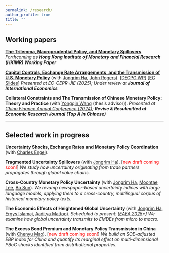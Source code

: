 ```yaml
---
permalink: /research/
author_profile: true
title: ""
---
```



## Working papers

[**The Trilemma, Macroprudential Policy, and Monetary Spillovers**](https://download.ssrn.com/2025/10/26/5538878.pdf?response-content-disposition=inline&X-Amz-Security-Token=IQoJb3JpZ2luX2VjEOD%2F%2F%2F%2F%2F%2F%2F%2F%2F%2FwEaCXVzLWVhc3QtMSJHMEUCIBUnVedQRPdkJk6QEo%2B5mwr%2BEzaEF3keMWVyxAFC%2FqZxAiEAgBG0HOZl97bMXacAw0qF%2FizmqpmILYtTv%2BAwxYKze3gqxgUImP%2F%2F%2F%2F%2F%2F%2F%2F%2F%2FARAEGgwzMDg0NzUzMDEyNTciDOBRD7Cry%2BsJcYm8UiqaBXF8XMG618lVihdbhbMs4uLVCrjdfV9cRCT08KmQoysHb3Jffa6PWsNczfXlrstwfuYAB2kI2XllZOKq0%2BjQtfjDm6KDTeF7gEad1Kow4Uq%2FO%2BefwfHSBhZ6F995BnmxcmAsiCBxbvVa%2FxK1BSXGyeRNelZqP0le3x6CUaiMYrYDGmtKL0y3JJM6N69faw1WnFMOVlzCj2gVFeYQQ0qMAXXg4zj%2ByRE70T2lkj%2FFEsxX2orjrkn2yoVUkO5l0gYNa58cSrAryznv9k07OpaYoQQrLhl7iogkI%2F6kFoLov0SE11pcCmO9N%2FY%2FrcvqXvRDFv8Ymp50f5KJOXylk%2B%2BuKHLPk5mKFBAPFY9E%2Be8Sh0lNk8jc0NQ1gnVVEOA2NsRA0gtfP3N4M%2Fd989s436JpMpm1M4oIL4bql1%2BpYtNfMTw3sG2hqWjX7fiWxnzcthIrKc%2BNJvAkVXV2ZbcJBCu0nHO%2FbLG%2FtwR%2FWhb8UFVtzbvYuwcIhZD3LBmmx5rDRr4YfgTjJiCcb2ogb6bJGlKFdXtClZs%2F0qqHNHxA%2FTUsRlry%2FTmDS4rzRC%2FAY5mF4hIZVVR4V5KVnvVMQdJgXRPyltIb%2BZSbD7jSSw%2Bk3ODkh%2BZvjeNbVOc%2Fgk6heNrRrYlepanRirzJpUdGeoPzr5dRHbhJQP3CClUQWgpTt6GCD2G8tOszhEDfI6dGQ%2FtUr8rbZk2BAvwCQxvJVpy7vPs3yr9ngvOL2QtriWRHYsqTKdFKbpE6Zi3y8EuwdvXxc7WNiaHgMZd7R2gGMwQqA%2Fe62pmZCt%2FUUJ94xtcgK1OKM2KKLB%2BQA5ztWS6tEFrnpzHr2ZFfENvGkqXhxiyso2tQRkWlpgCWA6vjmKCwD9zwOeM%2FEA5dFZ7WEempFjCv1frHBjqxAYQOOjN22GCCqMVlObdfzNqIbFWfVzgwdCAwxcrzLkULCBwAwjU2GFw0HNL5yDX8fsSefUiVj0%2FR4MAQDzQvcs1AnDHXRGiwuBabGfpHFPCPlWS4bTbtyF8AWSA%2Fr2HqefORHG2%2BW4YP7FkyRyI5WQdXljbga%2F0uKcvS4q%2Fc1ypZC0obhSYYfFGh%2Fl7MjhTvLq3N%2BU821WNK9L5rQt7JskNQFeiXtSMUWpLGqUBqt%2F5vdw%3D%3D&X-Amz-Algorithm=AWS4-HMAC-SHA256&X-Amz-Date=20251026T234237Z&X-Amz-SignedHeaders=host&X-Amz-Expires=300&X-Amz-Credential=ASIAUPUUPRWE3LQDJDU7%2F20251026%2Fus-east-1%2Fs3%2Faws4_request&X-Amz-Signature=926b3fa03de391c661d468becb971566e7101552c92976f7426032da54c3f159&abstractId=5538878). *Forthcoming as **Hong Kong Institute of Monetary and Financial Research (HKIMR) Working Paper***

[**Capital Controls, Exchange Rate Arrangements, and the Transmission of U.S. Monetary Policy**](https://download.ssrn.com/2025/10/18/5599312.pdf?response-content-disposition=inline&X-Amz-Security-Token=IQoJb3JpZ2luX2VjEOD%2F%2F%2F%2F%2F%2F%2F%2F%2F%2FwEaCXVzLWVhc3QtMSJHMEUCIBUnVedQRPdkJk6QEo%2B5mwr%2BEzaEF3keMWVyxAFC%2FqZxAiEAgBG0HOZl97bMXacAw0qF%2FizmqpmILYtTv%2BAwxYKze3gqxgUImP%2F%2F%2F%2F%2F%2F%2F%2F%2F%2FARAEGgwzMDg0NzUzMDEyNTciDOBRD7Cry%2BsJcYm8UiqaBXF8XMG618lVihdbhbMs4uLVCrjdfV9cRCT08KmQoysHb3Jffa6PWsNczfXlrstwfuYAB2kI2XllZOKq0%2BjQtfjDm6KDTeF7gEad1Kow4Uq%2FO%2BefwfHSBhZ6F995BnmxcmAsiCBxbvVa%2FxK1BSXGyeRNelZqP0le3x6CUaiMYrYDGmtKL0y3JJM6N69faw1WnFMOVlzCj2gVFeYQQ0qMAXXg4zj%2ByRE70T2lkj%2FFEsxX2orjrkn2yoVUkO5l0gYNa58cSrAryznv9k07OpaYoQQrLhl7iogkI%2F6kFoLov0SE11pcCmO9N%2FY%2FrcvqXvRDFv8Ymp50f5KJOXylk%2B%2BuKHLPk5mKFBAPFY9E%2Be8Sh0lNk8jc0NQ1gnVVEOA2NsRA0gtfP3N4M%2Fd989s436JpMpm1M4oIL4bql1%2BpYtNfMTw3sG2hqWjX7fiWxnzcthIrKc%2BNJvAkVXV2ZbcJBCu0nHO%2FbLG%2FtwR%2FWhb8UFVtzbvYuwcIhZD3LBmmx5rDRr4YfgTjJiCcb2ogb6bJGlKFdXtClZs%2F0qqHNHxA%2FTUsRlry%2FTmDS4rzRC%2FAY5mF4hIZVVR4V5KVnvVMQdJgXRPyltIb%2BZSbD7jSSw%2Bk3ODkh%2BZvjeNbVOc%2Fgk6heNrRrYlepanRirzJpUdGeoPzr5dRHbhJQP3CClUQWgpTt6GCD2G8tOszhEDfI6dGQ%2FtUr8rbZk2BAvwCQxvJVpy7vPs3yr9ngvOL2QtriWRHYsqTKdFKbpE6Zi3y8EuwdvXxc7WNiaHgMZd7R2gGMwQqA%2Fe62pmZCt%2FUUJ94xtcgK1OKM2KKLB%2BQA5ztWS6tEFrnpzHr2ZFfENvGkqXhxiyso2tQRkWlpgCWA6vjmKCwD9zwOeM%2FEA5dFZ7WEempFjCv1frHBjqxAYQOOjN22GCCqMVlObdfzNqIbFWfVzgwdCAwxcrzLkULCBwAwjU2GFw0HNL5yDX8fsSefUiVj0%2FR4MAQDzQvcs1AnDHXRGiwuBabGfpHFPCPlWS4bTbtyF8AWSA%2Fr2HqefORHG2%2BW4YP7FkyRyI5WQdXljbga%2F0uKcvS4q%2Fc1ypZC0obhSYYfFGh%2Fl7MjhTvLq3N%2BU821WNK9L5rQt7JskNQFeiXtSMUWpLGqUBqt%2F5vdw%3D%3D&X-Amz-Algorithm=AWS4-HMAC-SHA256&X-Amz-Date=20251026T234201Z&X-Amz-SignedHeaders=host&X-Amz-Expires=300&X-Amz-Credential=ASIAUPUUPRWE3LQDJDU7%2F20251026%2Fus-east-1%2Fs3%2Faws4_request&X-Amz-Signature=7a0c1cef9ba1f425880b3fe85a56f3cca942c126f17fd1d5ce2b9ed90cb0e77a&abstractId=5599312) (with [Jongrim Ha](https://www.jongrimha.com/), [John Rogers](https://www.johnrogerseconomist.net/)). [[DECPG WP](https://documents.worldbank.org/en/publication/documents-reports/documentdetail/099737510042356177/idu0d0f72eff0c5f40430109e25085e3858b298c)] [[EC Slides](https://b1scrape.westeurope.cloudapp.azure.com/conf/2025/slides/I_JongrimHa.pdf)] *Presented at EC-CEPR-JIE (2025); Under review at **Journal of International Economics***

**Collateral Constraints and The Transmission of Chinese Monetary Policy: Theory and Practice** (with [Yongqin Wang](https://fisf.fudan.edu.cn/en_show-112-156.html) (thesis advisor)). *Presented at [China Finance Annual Conference (2024)](http://www.jryj.org.cn/CN/news/news104.shtml); **Revise & Resubmitted at Economic Research Journal (Top A in Chinese)***


- - -

<!--**5. Winners and Losers from U.S.-China Tension**-->



## Selected work in progress

**Uncertainty Shocks, Exchange Rates and Monetary Policy Coordination** (with [Charles Engel](https://users.ssc.wisc.edu/~cengel/)).

**Fragmented Uncertainty Spillovers** (with [Jongrim Ha](https://www.jongrimha.com/)). [<font color="red">new draft coming soon!</font>] 
*We study how uncertainty originating from trade partners propagates through global value chains.*

**Cross-Country Monetary Policy Uncertainty** (with [Jongrim Ha](https://www.jongrimha.com/), [Moontae Lee](https://business.uic.edu/profiles/lee-moontae/), [Bo Sun](https://sites.google.com/site/bosun09/home)).
*We revamp newspaper-based uncertainty indices with large language models, applying them to a cross-country, multilingual corpus of historical monetary policy texts.*

**The Economic Effects of Heightened Global Uncertainty** (with [Jongrim Ha](https://www.jongrimha.com/), [Ergys Islamaj](https://www.worldbank.org/en/about/people/e/ergys-islamaj), [Aaditya Mattoo](https://www.worldbank.org/en/about/people/a/aaditya-mattoo)). *Scheduled to present: [[EAEA 2025](https://www.eaeaweb.com/)\*]*
*We examine how global uncertainty transmits to EMDEs from micro to macro.*

**The Excess Bond Premium and Monetary Policy Transmission in China** (with [Chenyu Mao](https://sites.google.com/view/chenyu-sophia-mao/home-page)). [<font color="red">new draft coming soon!</font>] *We build an SOE-adjusted EBP index for China and quantify its marginal effect on multi-dimensional PBoC shocks identified from distributional properties.* 

<!-- We build the EBP index for China adjusted for [Geng and Pan’s (2024)](https://onlinelibrary.wiley.com/doi/10.1111/jofi.13380) SOE premium.-->

<!-- **Structural Monetary Policy, Quantitative Easing, and Collateral Constraints: A Tale of Two Central Banks** (*draft upon request*) -->

<!-- My research motivation is to develop a theory that captures the interaction and spillover effects of monetary policies between U.S. (Home) and China (Foreign). The model builds on [Geanakoplos & Wang (2020)](https://www.aeaweb.org/articles?id=10.1257/mac.20180484) (GW) and extends it to include the Foreign central bank's risky asset purchases -- in reality,  the PBC's Structural Monetary Policy (SMP). To make the PBC's asset purchase meaningful, I deviate from GW's original No-borrowing environment to assume Foreign as a Leverage Economy. Additionally, to generate persistent ``collateral gap'' in the free-trade equilibrium, one needs to assume more sophisticated financial system in the U.S. To make progress, I adopt the Tranching Economy setting of [Fostel, Geanakoplos & Phelan (2023)](https://papers.ssrn.com/sol3/papers.cfm?abstract_id=2921456). The nonlinear equation system is established and interaction effects between the Fed's QE and PBC's SMP are investigated. -->

<!-- **The Impossible Trinity, Monetary Policy Spillover, and Collateral Constraint** (*draft upon request*) -->

<!-- This paper studies Mundell-Fleming's impossible trinity in a two-country endogenous collateral equilibrium model with monetary policy. The Home country (thought of as U.S.) is a Tranching economy, with monetary authority engaging in risky asset purchases and free capital movements. The Foreign is a Leverage economy, with capital control (CC) tax imposed on international asset purchases (inflows or outflows), and nominal exchange rate intervened by the central bank (FXI). I study the implications on how CC and FXI affect the spillover effects of Home monetary policy to Foreign asset price, which is tested empirically in my capital control paper (Ha, Liu & Rogers, 2025). -->



<!--*Abstract*: We construct the Excess Bond Premium (EBP) measure for China, a representative macro indicator of risk-bearing capacity of financial market. As a by-product, we infer micro-level external financing costs via firm-level EBP. Crucially, in the construction of distance-to-default, we follow the framework of Geng and Pan (2024) to adjust for the SOE premium. We then apply identification via fat-tailed distribution to identify Chinese monetary policy shocks, and investigate the heterogeneous transmission of multi-dimensional PBOC shocks, through the lens of the firm-level EBP. We document that transmission effects of conventional PBC shocks decline with the firm-level EBP, consistent with Ottonello and Winberry (2020), while the transmission effects of balance-sheet dimension of PBC shocks increase with firm-level EBP, as a novel new finding. -->



<!-- **The Credit Surface and Monetary Policy in China** -->

<!-- The credit surface is a major concept proposed by [Geanakoplos (2016)](https://www.elibrary.imf.org/display/book/9780262034623/ch015.xml), and has been proven to be crucial for monetary policy transmission. This research quantifies the credit surface in China, aiming to provide practical guidance for PBC's monetary policy and macroprudential implementation. -->